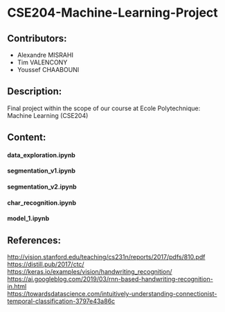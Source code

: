 # CSE204-Machine-Learning-Project

## Contributors:
- Alexandre MISRAHI
- Tim VALENCONY
- Youssef CHAABOUNI

## Description:
Final project within the scope of our course at Ecole Polytechnique: Machine Learning (CSE204)

## Content:
<h4>data_exploration.ipynb</h4>
<p></p>
<h4>segmentation_v1.ipynb</h4>
<p></p>
<h4>segmentation_v2.ipynb</h4>
<p></p>
<h4>char_recognition.ipynb</h4>
<p></p>
<h4>model_1.ipynb</h4>
<p></p>

## References:
http://vision.stanford.edu/teaching/cs231n/reports/2017/pdfs/810.pdf <br>
https://distill.pub/2017/ctc/ <br>
https://keras.io/examples/vision/handwriting_recognition/ <br>
https://ai.googleblog.com/2019/03/rnn-based-handwriting-recognition-in.html <br>
https://towardsdatascience.com/intuitively-understanding-connectionist-temporal-classification-3797e43a86c
